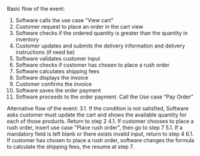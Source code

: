 Basic flow of the event:
1. Software calls the use case "View cart"
2. Customer request to place an order in the cart view
3. Software checks if the ordered quantity is greater than the quantity in inventory
4. Customer updates and submits the delivery information and delivery instructions (if need be)
5. Software validates customer input
6. Software checks if customer has chosen to place a rush order
7. Software calculates shipping fees 
8. Software displays the invoice
9. Customer confirms the invoice
10. Software saves the order payment
11. Software proceeds to the order payment. Call the Use case "Pay Order"


Alternative flow of the event:
3.1. If the condition is not satisfied, Software asks customer must update the cart and shows the available quantity for each of those products.
Return to step 2
4.1. If customer chooses to place a rush order, insert use case "Place rush order", then go to step 7
5.1. If a mandatory field is left blank or there exists invalid input, return to step 4
6.1. If customer has chosen to place a rush order, software changes the formula to calculate the shipping fees, the resume at step 7.


